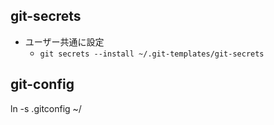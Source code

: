 ## git-secrets

- ユーザー共通に設定
  - `git secrets --install ~/.git-templates/git-secrets`

## git-config

ln -s .gitconfig ~/
